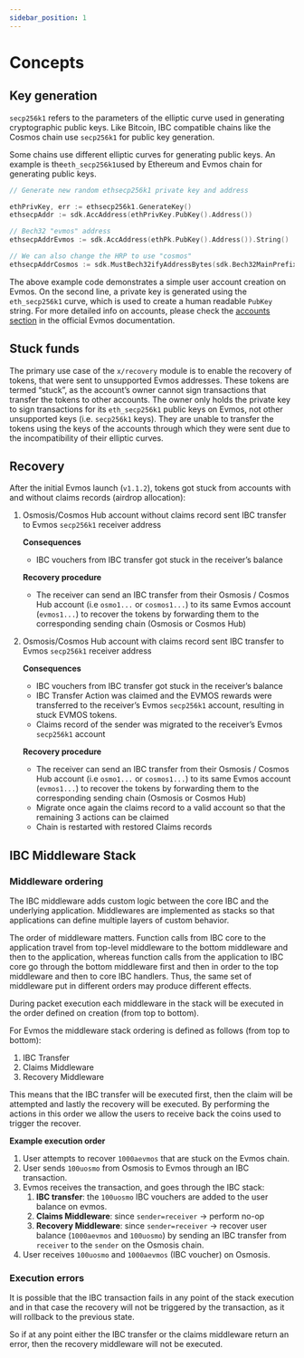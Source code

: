 ```yaml
---
sidebar_position: 1
---
```


# Concepts

## Key generation

`secp256k1` refers to the parameters of the elliptic curve used in generating cryptographic public keys.
Like Bitcoin, IBC compatible chains like the Cosmos chain use `secp256k1` for public key generation.

Some chains use different elliptic curves for generating public keys.
An example is the`eth_secp256k1`used by Ethereum and Evmos chain for generating public keys.

```go
// Generate new random ethsecp256k1 private key and address

ethPrivKey, err := ethsecp256k1.GenerateKey()
ethsecpAddr := sdk.AccAddress(ethPrivKey.PubKey().Address())

// Bech32 "evmos" address
ethsecpAddrEvmos := sdk.AccAddress(ethPk.PubKey().Address()).String()

// We can also change the HRP to use "cosmos"
ethsecpAddrCosmos := sdk.MustBech32ifyAddressBytes(sdk.Bech32MainPrefix, ethsecpAddr)
```

The above example code demonstrates a simple user account creation on Evmos.
On the second line, a private key is generated using the `eth_secp256k1` curve,
which is used to create a human readable `PubKey` string.
For more detailed info on accounts,
please check the [accounts section](./../../concepts/accounts#evmos-accounts)
in the official Evmos documentation.

## Stuck funds

The primary use case of the `x/recovery` module is to enable the recovery of tokens,
that were sent to unsupported Evmos addresses.
These tokens are termed “stuck”, as the account’s owner cannot sign transactions
that transfer the tokens to other accounts.
The owner only holds the private key to sign transactions for its `eth_secp256k1` public keys on Evmos,
not other unsupported keys (i.e. `secp256k1` keys).
They are unable to transfer the tokens using the keys of the accounts through which they were sent
due to the incompatibility of their elliptic curves.

## Recovery

After the initial Evmos launch (`v1.1.2`), tokens got stuck from accounts with
and without claims records (airdrop allocation):

1. Osmosis/Cosmos Hub account without claims record sent IBC transfer to Evmos `secp256k1` receiver address

    **Consequences**

    - IBC vouchers from IBC transfer got stuck in the receiver’s balance

    **Recovery procedure**

    - The receiver can send an IBC transfer from their Osmosis / Cosmos Hub account (i.e `osmo1...` or `cosmos1...`)
      to its same Evmos account (`evmos1...`) to recover the tokens
      by forwarding them to the corresponding sending chain (Osmosis or Cosmos Hub)

2. Osmosis/Cosmos Hub account with claims record sent IBC transfer to Evmos `secp256k1` receiver address

    **Consequences**

    - IBC vouchers  from IBC transfer got stuck in the receiver’s balance
    - IBC Transfer Action was claimed
      and the EVMOS rewards were transferred to the receiver’s Evmos `secp256k1` account,
      resulting in stuck EVMOS tokens.
    - Claims record of the sender was migrated to the receiver’s Evmos `secp256k1` account

    **Recovery procedure**

    - The receiver can send an IBC transfer from their Osmosis / Cosmos Hub  account (i.e `osmo1...` or `cosmos1...`)
      to its same Evmos account (`evmos1...`) to recover the tokens
      by forwarding them to the corresponding sending chain (Osmosis or Cosmos Hub)
    - Migrate once again the claims record to a valid account so that the remaining 3 actions can be claimed
    - Chain is restarted with restored Claims records

## IBC Middleware Stack

### Middleware ordering

The IBC middleware adds custom logic between the core IBC and the underlying application.
Middlewares are implemented as stacks so that applications can define multiple layers of custom behavior.

The order of middleware matters.
Function calls from IBC core to the application travel from top-level middleware to the bottom middleware
and then to the application,
whereas function calls from the application to IBC core go through the bottom middleware first
and then in order to the top middleware and then to core IBC handlers.
Thus, the same set of middleware put in different orders may produce different effects.

During packet execution each middleware in the stack will be executed in the order defined on creation
(from top to bottom).

For Evmos the middleware stack ordering is defined as follows (from top to bottom):

1. IBC Transfer
2. Claims Middleware
3. Recovery Middleware

This means that the IBC transfer will be executed first, then the claim will be attempted
and lastly the recovery will be executed.
By performing the actions in this order we allow the users to receive back the coins used to trigger the recover.

**Example execution order**

1. User attempts to recover `1000aevmos` that are stuck on the Evmos chain.
2. User sends `100uosmo` from Osmosis to Evmos through an IBC transaction.
3. Evmos receives the transaction, and goes through the IBC stack:
    1. **IBC transfer**: the `100uosmo` IBC vouchers are added to the user balance on evmos.
    2. **Claims Middleware**: since `sender=receiver` -> perform no-op
    3. **Recovery Middleware**: since `sender=receiver` -> recover user balance (`1000aevmos` and `100uosmo`)
       by sending an IBC transfer from `receiver` to the `sender` on the Osmosis chain.
4. User receives `100uosmo` and `1000aevmos` (IBC voucher) on Osmosis.

### Execution errors

It is possible that the IBC transaction fails in any point of the stack execution
and in that case the recovery will not be triggered by the transaction, as it will rollback to the previous state.

So if at any point either the IBC transfer or the claims middleware return an error,
then the recovery middleware will not be executed.
